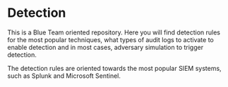 # Detection

This is a Blue Team oriented repository. Here you will find detection rules for the most popular techniques, what types of audit logs to activate to enable detection and in most cases, adversary simulation to trigger detection.

The detection rules are oriented towards the most popular SIEM systems, such as Splunk and Microsoft Sentinel. 
